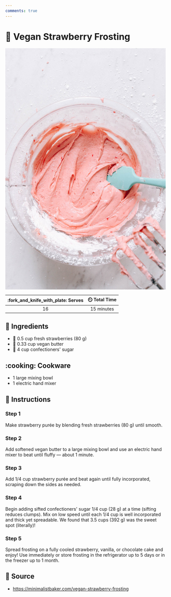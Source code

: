 ```yaml
---
comments: true
---
```

# :cake: Vegan Strawberry Frosting

![Vegan Strawberry Frosting](../assets/images/vegan-strawberry-frosting.jpg)

| :fork_and_knife_with_plate: Serves | :timer_clock: Total Time |
|:----------------------------------:|:-----------------------: |
| 16 | 15 minutes |

## :salt: Ingredients

- :strawberry: 0.5 cup fresh strawberries (80 g)
- :butter: 0.33 cup vegan butter
- :candy: 4 cup confectioners' sugar

## :cooking: Cookware

- 1 large mixing bowl
- 1 electric hand mixer

## :pencil: Instructions

### Step 1

Make strawberry purée by blending fresh strawberries (80 g) until smooth.

### Step 2

Add softened vegan butter to a large mixing bowl and use an electric hand mixer to beat until fluffy — about 1 minute.

### Step 3

Add 1/4 cup strawberry purée and beat again until fully incorporated, scraping down the sides as needed.

### Step 4

Begin adding sifted confectioners' sugar 1/4 cup (28 g) at a time (sifting reduces clumps). Mix on low speed until each
1/4 cup is well incorporated and thick yet spreadable. We found that 3.5 cups (392 g) was the sweet spot (literally)!

### Step 5

Spread frosting on a fully cooled strawberry, vanilla, or chocolate cake and enjoy! Use immediately or store frosting in
the refrigerator up to 5 days or in the freezer up to 1 month.

## :link: Source

- <https://minimalistbaker.com/vegan-strawberry-frosting>
